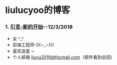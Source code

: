 # liulucyoo的博客 #
### 1. [引言-新的开始](https://github.com/liulucyoo/Blog433/issues/1)--12/3/2018 ###
- 女 ^_^
- 前端工程师  O(∩_∩)O
- 喜欢追星 ~
- 个人邮箱 liuyu2019@foxmail.com（邮件看到会回）
